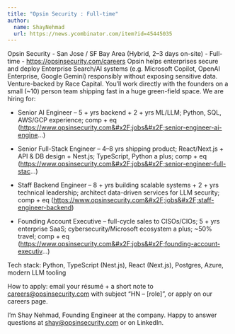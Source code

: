 ```yaml
---
title: "Opsin Security : Full-time"
author:
  name: ShayNehmad
  url: https://news.ycombinator.com/item?id=45445035
---
```

Opsin Security - San Jose &#x2F; SF Bay Area (Hybrid, 2–3 days on-site) - Full-time - <a href="https:&#x2F;&#x2F;opsinsecurity.com&#x2F;careers" rel="nofollow">https:&#x2F;&#x2F;opsinsecurity.com&#x2F;careers</a> Opsin helps enterprises secure and deploy Enterprise Search&#x2F;AI systems (e.g. Microsoft Copilot, OpenAI Enterprise, Google Gemini) responsibly without exposing sensitive data. Venture-backed by Race Capital. You’ll work directly with the founders on a small (~10) person team shipping fast in a huge green-field space.
We are hiring for:

- Senior AI Engineer – 5 + yrs backend + 2 + yrs ML&#x2F;LLM; Python, SQL, AWS&#x2F;GCP experience; comp + eq (<a href="https:&#x2F;&#x2F;www.opsinsecurity.com&#x2F;jobs&#x2F;senior-engineer-ai-engine" rel="nofollow">https:&#x2F;&#x2F;www.opsinsecurity.com&#x2F;jobs&#x2F;senior-engineer-ai-engine</a>...)

- Senior Full-Stack Engineer – 4–8 yrs shipping product; React&#x2F;Next.js + API &amp; DB design + Nest.js; TypeScript, Python a plus; comp + eq (<a href="https:&#x2F;&#x2F;www.opsinsecurity.com&#x2F;jobs&#x2F;senior-engineer-full-stac" rel="nofollow">https:&#x2F;&#x2F;www.opsinsecurity.com&#x2F;jobs&#x2F;senior-engineer-full-stac</a>...)

- Staff Backend Engineer – 8 + yrs building scalable systems + 2 + yrs technical leadership; architect data-driven services for LLM security; comp + eq (<a href="https:&#x2F;&#x2F;www.opsinsecurity.com&#x2F;jobs&#x2F;staff-engineer-backend" rel="nofollow">https:&#x2F;&#x2F;www.opsinsecurity.com&#x2F;jobs&#x2F;staff-engineer-backend</a>)

- Founding Account Executive – full-cycle sales to CISOs&#x2F;CIOs; 5 + yrs enterprise SaaS; cybersecurity&#x2F;Microsoft ecosystem a plus; ~50% travel; comp + eq (<a href="https:&#x2F;&#x2F;www.opsinsecurity.com&#x2F;jobs&#x2F;founding-account-executiv" rel="nofollow">https:&#x2F;&#x2F;www.opsinsecurity.com&#x2F;jobs&#x2F;founding-account-executiv</a>...)

Tech stack: Python, TypeScript (Nest.js), React (Next.js), Postgres, Azure, modern LLM tooling

How to apply: email your résumé + a short note to careers@opsinsecurity.com with subject “HN – [role]”, or apply on our careers page.

I’m Shay Nehmad, Founding Engineer at the company. Happy to answer questions at shay@opsinsecurity.com or on LinkedIn.
<JobApplication />
